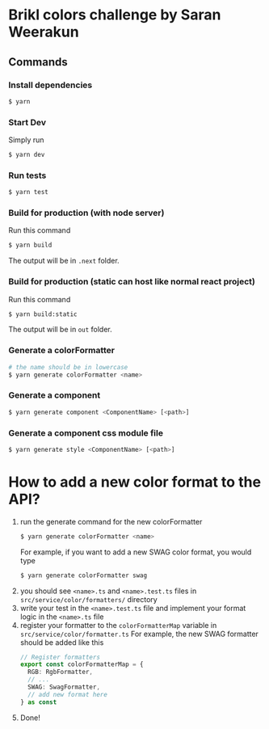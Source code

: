 # Brikl colors challenge by Saran Weerakun

## Commands
### Install dependencies
```bash
$ yarn
```

### Start Dev
Simply run
```bash
$ yarn dev
```

### Run tests
```bash
$ yarn test
```
### Build for production (with node server)
Run this command
```bash
$ yarn build
```
The output will be in `.next` folder.

### Build for production (static can host like normal react project)
Run this command
```bash
$ yarn build:static
```
The output will be in `out` folder.

### Generate a colorFormatter
```bash
# the name should be in lowercase
$ yarn generate colorFormatter <name>
```

### Generate a component
```bash
$ yarn generate component <ComponentName> [<path>]
```

### Generate a component css module file
```bash
$ yarn generate style <ComponentName> [<path>]
```

# How to add a new color format to the API?
1. run the generate command for the new colorFormatter
    ```bash
    $ yarn generate colorFormatter <name> 
    ```
    For example, if you want to add a new SWAG color format, you would type
    ```bash
    $ yarn generate colorFormatter swag
    ```
2. you should see `<name>.ts` and `<name>.test.ts` files in `src/service/color/formatters/` directory
3. write your test in the `<name>.test.ts` file and implement your format logic in the `<name>.ts` file
4. register your formatter to the `colorFormatterMap` variable in `src/service/color/formatter.ts`
    For example, the new SWAG formatter should be added like this
    ```ts
    // Register formatters
    export const colorFormatterMap = {
      RGB: RgbFormatter,
      // ...
      SWAG: SwagFormatter,
      // add new format here
    } as const
    ```
5. Done!
